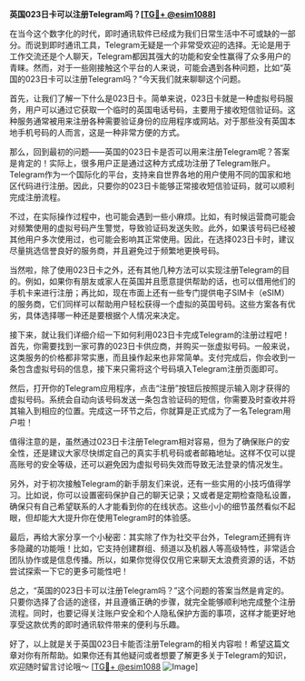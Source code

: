 **英国023日卡可以注册Telegram吗？[[TG💪+ @esim1088](https://t.me/s/esim1088)]**

在当今这个数字化的时代，即时通讯软件已经成为我们日常生活中不可或缺的一部分。而说到即时通讯工具，Telegram无疑是一个非常受欢迎的选择。无论是用于工作交流还是个人聊天，Telegram都因其强大的功能和安全性赢得了众多用户的青睐。然而，对于一些刚接触这个平台的人来说，可能会遇到各种问题，比如“英国的023日卡可以注册Telegram吗？”今天我们就来聊聊这个问题。

首先，让我们了解一下什么是023日卡。简单来说，023日卡就是一种虚拟号码服务，用户可以通过它获取一个临时的英国电话号码，主要用于接收短信验证码。这种服务通常被用来注册各种需要验证身份的应用程序或网站。对于那些没有英国本地手机号码的人而言，这是一种非常方便的方式。

那么，回到最初的问题——英国的023日卡是否可以用来注册Telegram呢？答案是肯定的！实际上，很多用户正是通过这种方式成功注册了Telegram账户。Telegram作为一个国际化的平台，支持来自世界各地的用户使用不同的国家和地区代码进行注册。因此，只要你的023日卡能够正常接收短信验证码，就可以顺利完成注册流程。

不过，在实际操作过程中，也可能会遇到一些小麻烦。比如，有时候运营商可能会对频繁使用的虚拟号码产生警觉，导致验证码发送失败。此外，如果该号码已经被其他用户多次使用过，也可能会影响其正常使用。因此，在选择023日卡时，建议尽量挑选信誉良好的服务商，并且避免过于频繁地更换号码。

当然啦，除了使用023日卡之外，还有其他几种方法可以实现注册Telegram的目的。例如，如果你有朋友或家人在英国并且愿意提供帮助的话，也可以借用他们的手机卡来进行注册；再比如，现在市面上还有一些专门提供电子SIM卡（eSIM）的服务商，它们同样可以帮助用户轻松获得一个虚拟的英国号码。这些方案各有优劣，具体选择哪一种还是要根据个人情况来决定。

接下来，就让我们详细介绍一下如何利用023日卡完成Telegram的注册过程吧！首先，你需要找到一家可靠的023日卡供应商，并购买一张虚拟号码。一般来说，这类服务的价格都非常实惠，而且操作起来也非常简单。支付完成后，你会收到一条包含虚拟号码的信息，接下来只需将这个号码填入Telegram注册页面即可。

然后，打开你的Telegram应用程序，点击“注册”按钮后按照提示输入刚才获得的虚拟号码。系统会自动向该号码发送一条包含验证码的短信，你需要及时查收并将其输入到相应的位置。完成这一环节之后，你就算是正式成为了一名Telegram用户啦！

值得注意的是，虽然通过023日卡注册Telegram相对容易，但为了确保账户的安全性，还是建议大家尽快绑定自己的真实手机号码或者邮箱地址。这样不仅可以提高账号的安全等级，还可以避免因为虚拟号码失效而导致无法登录的情况发生。

另外，对于初次接触Telegram的新手朋友们来说，还有一些实用的小技巧值得学习。比如说，你可以设置密码保护自己的聊天记录；又或者是定期检查隐私设置，确保只有自己希望联系的人才能看到你的在线状态。这些小小的细节虽然看似不起眼，但却能大大提升你在使用Telegram时的体验感。

最后，再给大家分享一个小秘密：其实除了作为社交平台外，Telegram还拥有许多隐藏的功能哦！比如，它支持创建群组、频道以及机器人等高级特性，非常适合团队协作或是信息传播。所以，如果你觉得仅仅用它来聊天太浪费资源的话，不妨尝试探索一下它的更多可能性吧！

总之，“英国的023日卡可以注册Telegram吗？”这个问题的答案当然是肯定的。只要你选择了合适的途径，并且遵循正确的步骤，就完全能够顺利地完成整个注册流程。同时，也要记得关注账户安全和个人隐私保护方面的事项，这样才能更好地享受这款优秀的即时通讯软件带来的便利与乐趣。

好了，以上就是关于英国023日卡能否注册Telegram的相关内容啦！希望这篇文章对你有所帮助。如果你还有其他疑问或者想要了解更多关于Telegram的知识，欢迎随时留言讨论哦～ [[TG💪+ @esim1088](https://t.me/s/esim1088) ![Image](https://i.postimg.cc/4NQfJmqS/Snipaste-2025-05-13-00-14-12.png)]